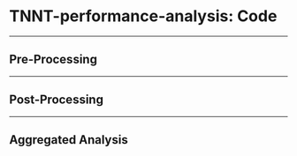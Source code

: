 # TNNT-performance-analysis: Code

---
## Pre-Processing

---
## Post-Processing

---
## Aggregated Analysis